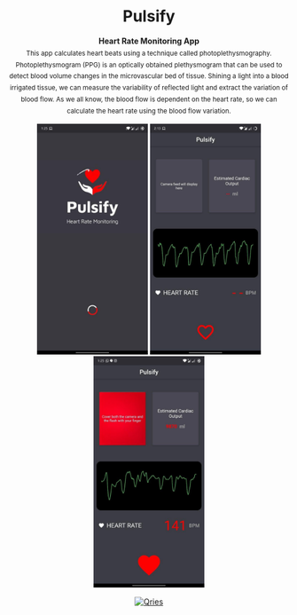 <h1 align="center">Pulsify</h1>
<p align="center">
  <b>
Heart Rate Monitoring App</b></br>
  <sub>This app calculates heart beats using a  technique called photoplethysmography.
Photoplethysmogram (PPG) is an optically obtained plethysmogram that can be used to detect blood volume changes in the microvascular bed of tissue.
Shining a light into a blood irrigated tissue, we can measure the variability of reflected light and extract the variation of blood flow. As we all know, the blood flow is dependent on the heart rate, so we can calculate the heart rate using the blood flow variation.<sub>
</p>
 
 <p align="center"> <img src="photo_2020-09-09_14-15-20.jpg" width="200">  <img src="photo_2020-09-09_14-15-30.jpg" width="200">  <img src="photo_2020-09-09_14-15-35.jpg" width="200"> </p>


 
 <p align="center">
  <a href="https://play.google.com/store/apps/details?id=com.gauravmehta13.revive.Revive">
         <img alt="Qries" src="https://play.google.com/intl/en_us/badges/static/images/badges/en_badge_web_generic.png"
              img width="325" height="125"
        >
      </a></p>
      <p align="center">
  <img src="https://raw.githubusercontent.com/andreasbm/readme/master/assets/lines/colored.png" img width="5000" height="5" />
</p>
